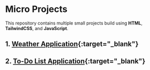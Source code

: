 # Micro Projects

This repository contains multiple small projects build using **HTML**, **TailwindCSS**, and **JavaScript**.

## 1. [Weather Application](https://weather-application-six-mauve.vercel.app/){:target="_blank"}
## 2. [To-Do List Application](https://todo-list-application-theta.vercel.app/){:target="_blank"}